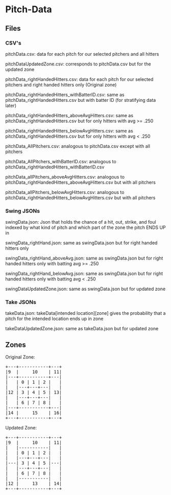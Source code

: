 # Pitch-Data

## Files

### CSV's
pitchData.csv: data for each pitch for our selected pitchers and all hitters

pitchDataUpdatedZone.csv: corresponds to pitchData.csv but for the updated zone

pitchData_rightHandedHitters.csv: data for each pitch for our selected pitchers and right handed hitters only (Original zone) 

pitchData_rightHandedHitters_withBatterID.csv: same as pitchData_rightHandedHitters.csv but with batter ID (for stratifying data later)

pitchData_rightHandedHitters_aboveAvgHitters.csv: same as pitchData_rightHandedHitters.csv but for only hitters with avg >= .250

pitchData_rightHandedHitters_belowAvgHitters.csv: same as pitchData_rightHandedHitters.csv but for only hitters with avg < .250

pitchData_AllPitchers.csv: analogous to pitchData.csv except with all pitchers

pitchData_AllPitchers_withBatterID.csv: analogous to pitchData_rightHandedHitters_withBatterID.csv

pitchData_allPitchers_aboveAvgHitters.csv: analogous to pitchData_rightHandedHitters_aboveAvgHitters.csv but with all pitchers

pitchData_allPitchers_belowAvgHitters.csv: analogous to pitchData_rightHandedHitters_belowAvgHitters.csv but with all pitchers


### Swing JSONs
swingData.json: Json that holds the chance of a hit, out, strike, and foul indexed by what kind of pitch and which part of the 
zone the pitch ENDS UP in 

swingData_rightHand.json: same as swingData.json but for right handed hitters only 

swingData_rightHand_aboveAvg.json: same as swingData.json but for right handed hitters only with batting avg >= .250

swingData_rightHand_belowAvg.json: same as swingData.json but for right handed hitters only with batting avg < .250

swingDataUpdatedZone.json: same as swingData.json but for updated zone

### Take JSONs
takeData.json: takeData\[intended location\]\[zone\] gives the probability that a pitch for the intended location ends up in zone

takeDataUpdatedZone.json: same as takeData.json but for updated zone

## Zones

Original Zone: <br>
<pre>
+---+-----------+---+ 
|9  |     10    | 11|
|---+-----------+---|
|   | 0 | 1 | 2 |   |
|   |---+---+---|   |
|12 | 3 | 4 | 5 | 13|
|   |---+---+---|   |
|   | 6 | 7 | 8 |   |
|---+-----------+---|
|14 |     15    | 16|
+---+-----------+---+
</pre>

Updated Zone: <br>
<pre>
+---+-----------+---+
|9  |     10    | 11|
|   |-----------|   |
|   | 0 | 1 | 2 |   |
|   |---+---+---|   |
|---| 3 | 4 | 5 |---|
|   |---+---+---|   |
|   | 6 | 7 | 8 |   |
|   |-----------|   |
|12 |     13    | 14|
+---+-----------+---+
</pre>
